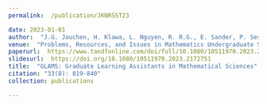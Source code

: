 ```yaml
---
permalink:  /publication/JKNRSST23

date: 2023-01-01
author:  "J.G. Jauchen, H. Klawa, L. Nguyen, R. R.G., E. Sander, P. Seshaiyer, and C. Thomas"
venue:  "Problems, Resources, and Issues in Mathematics Undergraduate Studies (PRIMUS)"
paperurl:  https://www.tandfonline.com/doi/full/10.1080/10511970.2023.2172751
slidesurl:  https://doi.org/10.1080/10511970.2023.2172751
title:  "GLAMS: Graduate Learning Assistants in Mathematical Sciences"
citation: "33(8): 819-840"
collection: publications

---
```


